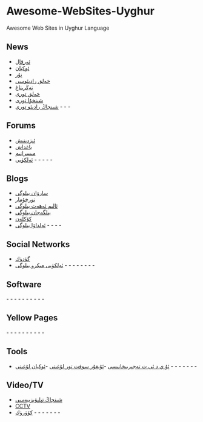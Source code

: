 # Awesome-WebSites-Uyghur
Awesome Web Sites in Uyghur Language

## News
- [ئەرقال](http://www.erqal.com/)
- [ئوكيان](http://www.okyan.com/)
- [نۇر](http://www.nur.cn/)
- [خەلق رادىئوسى](http://www.uycnr.com/)
- [تەڭرىتاغ](http://uy.ts.cn/)
- [خەلق تورى](http://uyghur.people.com.cn/)
- [شىنخۇا تورى](http://uyghur.news.cn/)
- [شىنجاڭ رادىئو تورى](http://uygur.chinabroadcast.cn/)
-[]()
-[]()
-[]()

## Forums
- [ئىزدىنىش](http://www.izdinix.com/)
- [باغداش](http://bagdax.cn/)
- [مىسرانىم](http://www.misranim.com/)
- [ئەلكۈيى](http://www.alkuyi.com/)
-[]()
-[]()
-[]()
-[]()
-[]()

## Blogs
- [سارۋان بىلوگى](http://www.elierkin.com/blog/)
- [تورخۇمار](http://www.torhumar.com/)
- [ئالىم ئەھەت بىلوگى](http://www.alimahat.com/)
- [بىلگەجان بىلوگى](http://bilge.eldawa.com/)
- [كۆكلەن](https://www.koklen.net/ug-CN/)
- [ئەلداۋا بىلوگى](http://eldawa.com/)
-[]()
-[]()
-[]()
-[]()

## Social Networks
- [گۈدۈك](http://www.guduk.com/)
- [ئەلكۈيى مىكرو بىلوگى](http://alkuyi.cn/)
-[]()
-[]()
-[]()
-[]()
-[]()
-[]()
-[]()
-[]()

## Software
-[]()
-[]()
-[]()
-[]()
-[]()
-[]()
-[]()
-[]()
-[]()
-[]()

## Yellow Pages
-[]()
-[]()
-[]()
-[]()
-[]()
-[]()
-[]()
-[]()
-[]()
-[]()

## Tools
- [ئۇ ي د ئى ت تەجىربىخانىسى](http://lab.uyghurdev.net/)
-[ئۇيغۇر سوفت تور لۇغىتى](http://www.udict.cn/ug-CN/default.aspx)
-[ئوكيان لۇغىتى](http://dict.okyan.com/)
-[]()
-[]()
-[]()
-[]()
-[]()
-[]()
-[]()

## Video/TV
- [شىنجاڭ تېلېۋىزىيەسى](http://www.xjtvs.com.cn/uyghur/)
- [CCTV](http://uyghur.cntv.cn/)
- [كۆۋرۈك](http://kowruk.cn/)
-[]()
-[]()
-[]()
-[]()
-[]()
-[]()
-[]()
